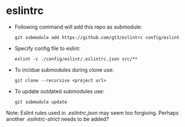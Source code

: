 # eslintrc



* Following command will add this repo as submodule: 

  `git submodule add https://github.com/gt3/eslintrc config/eslint`
  
* Specify config file to eslint:

  `eslint -c ./config/eslint/.eslintrc.json src/**`

* To incldue submodules during clone use:

  `git clone --recursive <project url>`
  
* To update outdated submodules use:

  `git submodule update`


Note: Eslint rules used in _.eslintrc.json_ may seem too forgiving. Perhaps another _.eslintrc-strict_ needs to be added?
